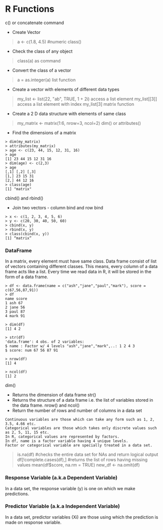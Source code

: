 # R Functions
c() or concatenate command
- Create Vector
> a <- c(1.8, 4.5)   #numeric
class()
- Check the class of any object
> class(a)
as command
- Convert the class of a vector
> a = as.integer(a)
list function
- Create a vector with elements of different data types
> my_list <- list(22, "ab", TRUE, 1 + 2i)
access a list element
> my_list[[3]]
access a list element with index
> my_list[3]
matrix function
- Create a 2 D data structure with elements of same class
> my_matrix <- matrix(1:6, nrow=3, ncol=2)
dim() or attributes()
- Find the dimensions of a matrix
```
> dim(my_matrix)
> attributes(my_matrix)
> age <- c(23, 44, 15, 12, 31, 16)
> age
[1] 23 44 15 12 31 16
> dim(age) <- c(2,3)
> age
[,1] [,2] [,3]
[1,] 23 15 31
[2,] 44 12 16
> class(age)
[1] "matrix"
```
cbind() and rbind()
- Join two vectors - column bind and row bind
```
> x <- c(1, 2, 3, 4, 5, 6)
> y <- c(20, 30, 40, 50, 60)
> cbind(x, y)
> rbind(x, y)
> class(cbind(x, y))
[1] “matrix”
```
### DataFrame
In a matrix, every element must have same class. 
Data frame consist of list of vectors containing different classes. 
This means, every column of a data frame acts like a list. 
Every time we read data in R, it will be stored in the form of a data frame.

```
> df <- data.frame(name = c("ash","jane","paul","mark"), score = c(67,56,87,91))
> df
name score
1 ash 67
2 jane 56
3 paul 87
4 mark 91

> dim(df)
[1] 4 2

> str(df)
'data.frame': 4 obs. of 2 variables:
$ name : Factor w/ 4 levels "ash","jane","mark",..: 1 2 4 3
$ score: num 67 56 87 91

> nrow(df)
[1] 4

> ncol(df)
[1] 2
```
dim()
- Returns the dimension of data frame
str()
- Returns the structure of a data frame i.e. the list of variables stored in the data frame. 
nrow() and ncol()
- Return the number of rows and number of columns in a data set 
```
Continuous variables are those which can take any form such as 1, 2, 3.5, 4.66 etc. 
Categorical variables are those which takes only discrete values such as 2, 5, 11, 15 etc. 
In R, categorical values are represented by factors. 
In df, name is a factor variable having 4 unique levels. 
Factor or categorical variable are specially treated in a data set.
```
> is.na(df) #checks the entire data set for NAs and return logical output
> df[!complete.cases(df),] #returns the list of rows having missing values
> mean(df$score, na.rm = TRUE)
> new_df <- na.omit(df)

### Response Variable (a.k.a Dependent Variable)
In a data set, the response variable (y) is one on which we make predictions.

### Predictor Variable (a.k.a Independent Variable)
In a data set, predictor variables (Xi) are those using which the prediction is made on response variable.

